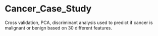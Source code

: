 # Cancer_Case_Study
Cross validation, PCA, discriminant analysis used to predict if cancer is malignant or benign based on 30 different features.
